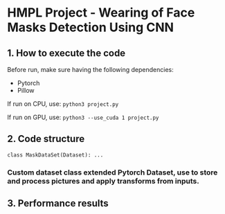 # HMPL Project - Wearing of Face Masks Detection Using CNN

## 1. How to execute the code
Before run, make sure having the following dependencies:
- Pytorch
- Pillow

If run on CPU, use:
`python3 project.py`

If run on GPU, use:
`python3 --use_cuda 1 project.py`

## 2. Code structure
`class MaskDataSet(Dataset):
...`
### Custom dataset class extended Pytorch Dataset, use to store and process pictures and apply transforms from inputs.

## 3. Performance results
